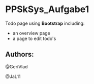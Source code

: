 # PPSkSys_Aufgabe1

Todo page using **Bootstrap** including:
- an overview page
- a page to edit todo's 

## Authors:
@GeriVlad

@JaL11